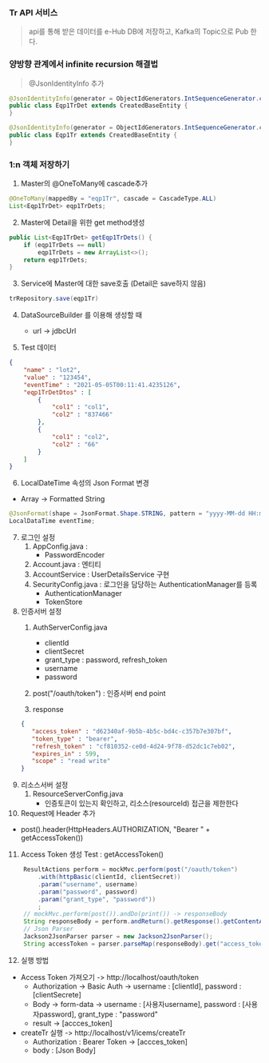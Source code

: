 ### Tr API 서비스
> api를 통해 받은 데이터를 e-Hub DB에 저장하고, Kafka의 Topic으로 Pub 한다.

### 양방향 관계에서 infinite recursion 해결법
> @JsonIdentityInfo 추가 
```java
@JsonIdentityInfo(generator = ObjectIdGenerators.IntSequenceGenerator.class)
public class Eqp1TrDet extends CreatedBaseEntity { 
}

@JsonIdentityInfo(generator = ObjectIdGenerators.IntSequenceGenerator.class)
public class Eqp1Tr extends CreatedBaseEntity { 
}
```

### 1:n 객체 저장하기
1. Master의 @OneToMany에 cascade추가
```java
@OneToMany(mappedBy = "eqp1Tr", cascade = CascadeType.ALL)
List<Eqp1TrDet> eqp1TrDets;
```
2. Master에 Detail을 위한 get method생성
```java
public List<Eqp1TrDet> getEqp1TrDets() {
    if (eqp1TrDets == null)
        eqp1TrDets = new ArrayList<>();
    return eqp1TrDets;
}
```
3. Service에 Master에 대한 save호출 (Detail은 save하지 않음)
```java
trRepository.save(eqp1Tr)
```
4. DataSourceBuilder 를 이용해 생성할 때
    * url -> jdbcUrl 
   
5. Test 데이터
```json
{
    "name" : "lot2",
    "value" : "123454",
    "eventTime" : "2021-05-05T00:11:41.4235126",
    "eqp1TrDetDtos" : [
        {
            "col1" : "col1",
            "col2" : "837466"
        },
        {
            "col1" : "col2",
            "col2" : "66"
        }
    ]
}
```
6. LocalDateTime 속성의 Json Format 변경
* Array -> Formatted String
```java
@JsonFormat(shape = JsonFormat.Shape.STRING, pattern = "yyyy-MM-dd HH:mm:ss", timezone = "Asia/Seoul")
LocalDataTime eventTime;
```
7. 로그인 설정
   1. AppConfig.java : 
      * PasswordEncoder
   2. Account.java : 엔티티   
   3. AccountService :  UserDetailsService 구현
   4. SecurityConfig.java : 로그인을 담당하는 AuthenticationManager를 등록
      * AuthenticationManager
      * TokenStore
8. 인증서버 설정      
   1. AuthServerConfig.java
      * clientId
      * clientSecret
      * grant_type : password, refresh_token
      * username
      * password
      
   2. post("/oauth/token") : 인증서버 end point
   3. response
   ```json
   {
      "access_token" : "d62340af-9b5b-4b5c-bd4c-c357b7e307bf",
      "token_type" : "bearer",
      "refresh_token" : "cf810352-ce0d-4d24-9f78-d52dc1c7eb02",
      "expires_in" : 599,
      "scope" : "read write"
   }
   ```
9. 리소스서버 설정
   1. ResourceServerConfig.java
      * 인증토큰이 있는지 확인하고, 리소스(resourceId) 접근을 제한한다 
10. Request에 Header 추가
   * post().header(HttpHeaders.AUTHORIZATION, "Bearer " + getAccessToken())
11. Access Token 생성 Test : getAccessToken()
```java
    ResultActions perform = mockMvc.perform(post("/oauth/token")
        .with(httpBasic(clientId, clientSecret))
        .param("username", username)
        .param("password", password)
        .param("grant_type", "password"))
        ;
    // mockMvc.perform(post()).andDo(print()) -> responseBody
    String responseBody = perform.andReturn().getResponse().getContentAsString();
    // Json Parser
    Jackson2JsonParser parser = new Jackson2JsonParser();
    String accessToken = parser.parseMap(responseBody).get("access_token").toString();
```
12. 실행 방법
* Access Token 가져오기 -> http://localhost/oauth/token
  * Authorization -> Basic Auth -> username : [clientId], password : [clientSecrete]
  * Body -> form-data -> username : [사용자username], password : [사용자password], grant_type : "password"   
  * result -> [accces_token]
* createTr 실행 -> http://localhost/v1/icems/createTr
  * Authorization : Bearer Token -> [accces_token]
  * body : [Json Body]